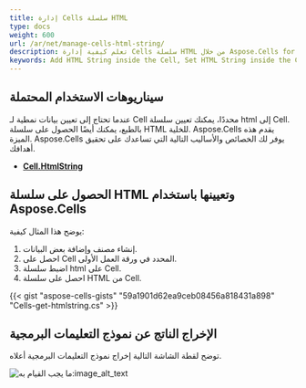 ```yaml
---
title: إدارة Cells سلسلة HTML
type: docs
weight: 600
url: /ar/net/manage-cells-html-string/
description: تعلم كيفية إدارة Cells سلسلة HTML من خلال Aspose.Cells for .NET API.
keywords: Add HTML String inside the Cell, Set HTML String inside the Cell, Add HTML String, Get HTML String of Cell, Manage Cells Html String
---
```

##  **سيناريوهات الاستخدام المحتملة**
عندما تحتاج إلى تعيين بيانات نمطية لـ Cell محددًا، يمكنك تعيين سلسلة html إلى Cell. بالطبع، يمكنك أيضًا الحصول على سلسلة HTML للخلية. Aspose.Cells يقدم هذه الميزة. Aspose.Cells يوفر لك الخصائص والأساليب التالية التي تساعدك على تحقيق أهدافك.
- [**Cell.HtmlString**](https://reference.aspose.com/cells/net/aspose.cells/cell/htmlstring)

##  **الحصول على سلسلة HTML وتعيينها باستخدام Aspose.Cells**
يوضح هذا المثال كيفية:

1. إنشاء مصنف وإضافة بعض البيانات.
1. احصل على Cell المحدد في ورقة العمل الأولى.
1. اضبط سلسلة html على Cell.
1. احصل على سلسلة HTML من Cell.

{{< gist "aspose-cells-gists" "59a1901d62ea9ceb08456a818431a898" "Cells-get-htmlstring.cs" >}}

##  الإخراج الناتج عن نموذج التعليمات البرمجية

توضح لقطة الشاشة التالية إخراج نموذج التعليمات البرمجية أعلاه.

![ما يجب القيام به:image_alt_text](htmlstring.png)